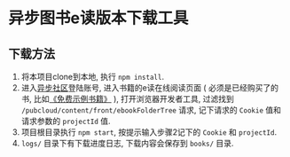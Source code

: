 # 异步图书e读版本下载工具

## 下载方法

1. 将本项目clone到本地, 执行 `npm install`.
2. 进入[异步社区](https://www.epubit.com/)登陆账号, 进入书籍的e读在线阅读页面 ( 必须是已经购买了的书, 比如[《免费示例书籍》](https://www.epubit.com/onlineEbookReader?id=e7c5ba1e-bb9a-4867-a1b2-1ee4e5c74655&pid=9afea4fd-cbc9-4428-860e-e49258d2b0d3) ), 打开浏览器开发者工具, 过滤找到 `/pubcloud/content/front/ebookFolderTree` 请求, 记下请求的 `Cookie` 值和请求参数的 `projectId` 值.
3. 项目根目录执行 `npm start`, 按提示输入步骤2记下的 `Cookie` 和 `projectId`.
4. `logs/` 目录下有下载进度日志, 下载内容会保存到 `books/` 目录.